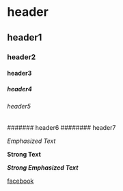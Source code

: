 # header
## header1
### header2
#### header3
##### header4
###### header5
####### header6
######## header7

*Emphasized Text*

**Strong Text**

***Strong Emphasized Text***

[facebook](www.facebook.com)

